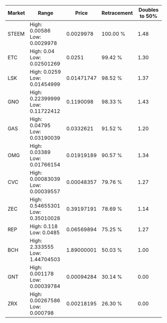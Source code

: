 | Market | Range | Price| Retracement | Doubles to 50% |
| --- | --- | --- | --- | --- |
| STEEM | High: 0.00586<br />Low: 0.0029978 | 0.0029978 | 100.00 % | 1.48 |
| ETC | High: 0.04<br />Low: 0.02501269 | 0.0251 | 99.42 % | 1.30 |
| LSK | High: 0.0259<br />Low: 0.01454999 | 0.01471747 | 98.52 % | 1.37 |
| GNO | High: 0.22399999<br />Low: 0.11722412 | 0.1190098 | 98.33 % | 1.43 |
| GAS | High: 0.04795<br />Low: 0.03190039 | 0.0332621 | 91.52 % | 1.20 |
| OMG | High: 0.03389<br />Low: 0.01766154 | 0.01919189 | 90.57 % | 1.34 |
| CVC | High: 0.00083039<br />Low: 0.00039557 | 0.00048357 | 79.76 % | 1.27 |
| ZEC | High: 0.54655301<br />Low: 0.35010028 | 0.39197191 | 78.69 % | 1.14 |
| REP | High: 0.118<br />Low: 0.0485 | 0.06569894 | 75.25 % | 1.27 |
| BCH | High: 2.333555<br />Low: 1.44704503 | 1.89000001 | 50.03 % | 1.00 |
| GNT | High: 0.001178<br />Low: 0.00039784 | 0.00094284 | 30.14 % | 0.00 |
| ZRX | High: 0.00267586<br />Low: 0.000798 | 0.00218195 | 26.30 % | 0.00 |
